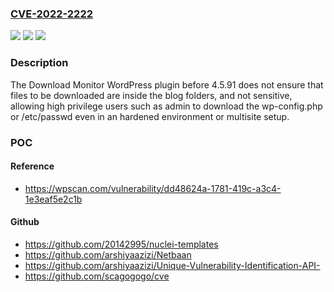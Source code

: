 ### [CVE-2022-2222](https://cve.mitre.org/cgi-bin/cvename.cgi?name=CVE-2022-2222)
![](https://img.shields.io/static/v1?label=Product&message=Download%20Monitor&color=blue)
![](https://img.shields.io/static/v1?label=Version&message=4.5.91%3C%204.5.91%20&color=brighgreen)
![](https://img.shields.io/static/v1?label=Vulnerability&message=CWE-552%20Files%20or%20Directories%20Accessible%20to%20External%20Parties&color=brighgreen)

### Description

The Download Monitor WordPress plugin before 4.5.91 does not ensure that files to be downloaded are inside the blog folders, and not sensitive, allowing high privilege users such as admin to download the wp-config.php or /etc/passwd even in an hardened environment or multisite setup.

### POC

#### Reference
- https://wpscan.com/vulnerability/dd48624a-1781-419c-a3c4-1e3eaf5e2c1b

#### Github
- https://github.com/20142995/nuclei-templates
- https://github.com/arshiyaazizi/Netbaan
- https://github.com/arshiyaazizi/Unique-Vulnerability-Identification-API-
- https://github.com/scagogogo/cve

